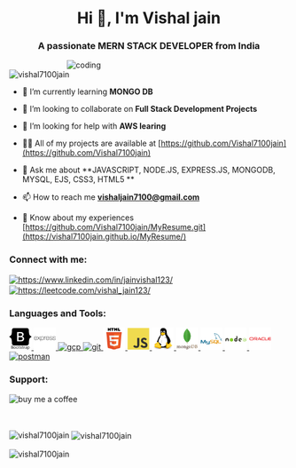 
<h1 align="center">Hi 👋, I'm Vishal jain</h1>
<h3 align="center">A passionate MERN STACK DEVELOPER from India</h3>

<img align="right" src="https://cdn.dribbble.com/users/1162077/screenshots/3848914/programmer.gif" alt="coding" width="400">
<p align="left"> <img src="https://komarev.com/ghpvc/?username=vishal7100jain&label=Profile%20views&color=0e75b6&style=flat" alt="vishal7100jain" /> </p>

- 🔭 I’m currently learning **MONGO DB**

- 👯 I’m looking to collaborate on **Full Stack Development Projects**

- 🤝 I’m looking for help with **AWS learing**

- 👨‍💻 All of my projects are available at [https://github.com/Vishal7100jain](https://github.com/Vishal7100jain)

- 💬 Ask me about **JAVASCRIPT, NODE.JS, EXPRESS.JS, MONGODB, MYSQL, EJS, CSS3, HTML5 **

- 📫 How to reach me **vishaljain7100@gmail.com**

- 📄 Know about my experiences [https://github.com/Vishal7100jain/MyResume.git](https://vishal7100jain.github.io/MyResume/)

<h3 align="left">Connect with me:</h3>
<p align="left">
<a href="https://linkedin.com/in/https://www.linkedin.com/in/jainvishal123/" target="blank"><img align="center" src="https://raw.githubusercontent.com/rahuldkjain/github-profile-readme-generator/master/src/images/icons/Social/linked-in-alt.svg" alt="https://www.linkedin.com/in/jainvishal123/" height="30" width="40" /></a>
<a href="https://www.leetcode.com/https://leetcode.com/vishal_jain123/" target="blank"><img align="center" src="https://raw.githubusercontent.com/rahuldkjain/github-profile-readme-generator/master/src/images/icons/Social/leet-code.svg" alt="https://leetcode.com/vishal_jain123/" height="30" width="40" /></a>
</p>

<h3 align="left">Languages and Tools:</h3>
<p align="left"> <a href="https://getbootstrap.com" target="_blank" rel="noreferrer"> <img src="https://raw.githubusercontent.com/devicons/devicon/master/icons/bootstrap/bootstrap-plain-wordmark.svg" alt="bootstrap" width="40" height="40"/> </a> <a href="https://expressjs.com" target="_blank" rel="noreferrer"> <img src="https://raw.githubusercontent.com/devicons/devicon/master/icons/express/express-original-wordmark.svg" alt="express" width="40" height="40"/> </a> <a href="https://cloud.google.com" target="_blank" rel="noreferrer"> <img src="https://www.vectorlogo.zone/logos/google_cloud/google_cloud-icon.svg" alt="gcp" width="40" height="40"/> </a> <a href="https://git-scm.com/" target="_blank" rel="noreferrer"> <img src="https://www.vectorlogo.zone/logos/git-scm/git-scm-icon.svg" alt="git" width="40" height="40"/> </a> <a href="https://www.w3.org/html/" target="_blank" rel="noreferrer"> <img src="https://raw.githubusercontent.com/devicons/devicon/master/icons/html5/html5-original-wordmark.svg" alt="html5" width="40" height="40"/> </a> <a href="https://developer.mozilla.org/en-US/docs/Web/JavaScript" target="_blank" rel="noreferrer"> <img src="https://raw.githubusercontent.com/devicons/devicon/master/icons/javascript/javascript-original.svg" alt="javascript" width="40" height="40"/> </a> <a href="https://www.linux.org/" target="_blank" rel="noreferrer"> <img src="https://raw.githubusercontent.com/devicons/devicon/master/icons/linux/linux-original.svg" alt="linux" width="40" height="40"/> </a> <a href="https://www.mongodb.com/" target="_blank" rel="noreferrer"> <img src="https://raw.githubusercontent.com/devicons/devicon/master/icons/mongodb/mongodb-original-wordmark.svg" alt="mongodb" width="40" height="40"/> </a> <a href="https://www.mysql.com/" target="_blank" rel="noreferrer"> <img src="https://raw.githubusercontent.com/devicons/devicon/master/icons/mysql/mysql-original-wordmark.svg" alt="mysql" width="40" height="40"/> </a> <a href="https://nodejs.org" target="_blank" rel="noreferrer"> <img src="https://raw.githubusercontent.com/devicons/devicon/master/icons/nodejs/nodejs-original-wordmark.svg" alt="nodejs" width="40" height="40"/> </a> <a href="https://www.oracle.com/" target="_blank" rel="noreferrer"> <img src="https://raw.githubusercontent.com/devicons/devicon/master/icons/oracle/oracle-original.svg" alt="oracle" width="40" height="40"/> </a> <a href="https://postman.com" target="_blank" rel="noreferrer"> <img src="https://www.vectorlogo.zone/logos/getpostman/getpostman-icon.svg" alt="postman" width="40" height="40"/> </a> </p>

<h3 align="left">Support:</h3>
<p><a href="https://www.buymeacoffee.com/buy me a coffee "> <img align="left" src="https://cdn.buymeacoffee.com/buttons/v2/default-yellow.png" height="50" width="210" alt="buy me a coffee " /></a></p><br><br><br>

<p><img align="left" src="https://github-readme-stats.vercel.app/api/top-langs?username=vishal7100jain&show_icons=true&locale=en&layout=compact" alt="vishal7100jain" /></p>

<p>&nbsp;<img align="center" src="https://github-readme-stats.vercel.app/api?username=vishal7100jain&show_icons=true&locale=en" alt="vishal7100jain" /></p>

<p><img align="center" src="https://github-readme-streak-stats.herokuapp.com/?user=vishal7100jain&" alt="vishal7100jain" /></p>
